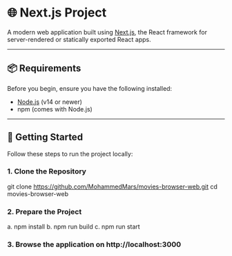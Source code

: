 # 🌐 Next.js Project

A modern web application built using [Next.js](https://nextjs.org/), the React framework for server-rendered or statically exported React apps.

---

## 📦 Requirements

Before you begin, ensure you have the following installed:

- [Node.js](https://nodejs.org/en/) (v14 or newer)
- npm (comes with Node.js)

---

## 🚀 Getting Started

Follow these steps to run the project locally:

### 1. Clone the Repository

git clone https://github.com/MohammedMars/movies-browser-web.git
cd movies-browser-web

### 2. Prepare the Project

a. npm install
b. npm run build
c. npm run start

### 3. Browse the application on http://localhost:3000
